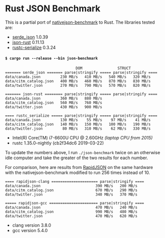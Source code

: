 # Rust JSON Benchmark

This is a partial port of
[nativejson-benchmark](https://github.com/miloyip/nativejson-benchmark)
to Rust. The libraries tested are:

- [serde\_json](https://github.com/serde-rs/json) 1.0.39
- [json-rust](https://github.com/maciejhirsz/json-rust) 0.11.13
- [rustc-serialize](https://github.com/rust-lang-nursery/rustc-serialize) 0.3.24

#### `$ cargo run --release --bin json-benchmark`

```
                                DOM                STRUCT
======= serde_json ======= parse|stringify ===== parse|stringify ====
data/canada.json         230 MB/s   410 MB/s   540 MB/s   320 MB/s
data/citm_catalog.json   400 MB/s   460 MB/s   870 MB/s   830 MB/s
data/twitter.json        270 MB/s   790 MB/s   570 MB/s   820 MB/s

======= json-rust ======== parse|stringify ===== parse|stringify ====
data/canada.json         360 MB/s   880 MB/s
data/citm_catalog.json   560 MB/s   760 MB/s
data/twitter.json        430 MB/s   900 MB/s

==== rustc_serialize ===== parse|stringify ===== parse|stringify ====
data/canada.json         130 MB/s    55 MB/s    97 MB/s    41 MB/s
data/citm_catalog.json   140 MB/s   150 MB/s   100 MB/s   190 MB/s
data/twitter.json         80 MB/s   310 MB/s    62 MB/s   330 MB/s
```

- Intel(R) Core(TM) i7-6600U CPU @ 2.60GHz *(laptop CPU from 2015)*
- rustc 1.35.0-nightly (cb2f34dc6 2019-03-22)

To update the numbers above, I run `./json-benchmark` twice on an otherwise idle
computer and take the greater of the two results for each number.

For comparison, here are results from
[RapidJSON](https://github.com/miloyip/rapidjson) on the same hardware with the
nativejson-benchmark modified to run 256 times instead of 10.

```
==== rapidjson-clang ===================== parse|stringify ====
data/canada.json                         390 MB/s   200 MB/s
data/citm_catalog.json                   670 MB/s   290 MB/s
data/twitter.json                        340 MB/s   370 MB/s

===== rapidjson-gcc ====================== parse|stringify ====
data/canada.json                         470 MB/s   240 MB/s
data/citm_catalog.json                   990 MB/s   480 MB/s
data/twitter.json                        470 MB/s   620 MB/s
```

- clang version 3.8.0
- gcc version 5.4.0
